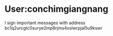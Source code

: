 # User:conchimgiangnang
I sign important messages with address bc1q2urcgtc0surye2mp8rjms4xslwrpjal5u9kswr
